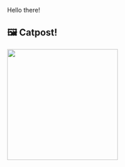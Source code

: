 Hello there!



## 🖼️ Catpost!

<sub>
    <img src="https://cdn2.thecatapi.com/images/71i.jpg" height="256">
</sub>

